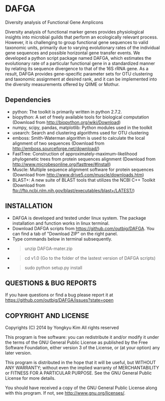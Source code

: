 DAFGA
=====

Diversity analysis of Functional Gene Amplicons

Diversity analysis of functional marker genes provides physiological insights into microbial guilds that perform an ecologically relevant process. However, it is challenging to group functional gene sequences to valid taxonomic units, primarily due to varying evolutionary rates of the individual gene sequences and possible horizontal gene transfer events. We developed a python script package named DAFGA, which estimates the evolutionary rate of a particular functional gene in a standardized manner by relating its sequence divergence to that of the 16S rRNA gene. As a result, DAFGA provides gene-specific parameter sets for OTU clustering and taxonomic assignment at desired rank, and it can be implemented into the diversity measurements offered by QIIME or Mothur.


Dependencies
------------

- python:	The toolkit is primarily written in python 2.7.2. 
- biopython:	A set of freely available tools for biological computation (Download from http://biopython.org/wiki/Download)	
- numpy, scipy, pandas, matplotlib:	Python modules used in the toolkit
- usearch:	Search and clustering algorithms used for OTU clustering
- emboss:	Smith-Waterman algorithm is used to calculate the local alignment of two sequences (Download from http://emboss.sourceforge.net/download/)
- FastTree:	Construction of approximately-maximum-likelihood phylogenetic trees from protein sequences alignment (Download from http://www.microbesonline.org/fasttree/#Install)
- Muscle:	Multiple sequence alignment software for protein sequences (Download from http://www.drive5.com/muscle/downloads.htm)
- BLAST+:	A new suite of BLAST tools that utilizes the NCBI C++ Toolkit (Download from  ftp://ftp.ncbi.nlm.nih.gov/blast/executables/blast+/LATEST/) 

INSTALLATION
------------
- DAFGA is developed and tested under linux system. The package installation and function works in linux terminal. 
- Download DAFGA scripts from https://github.com/outbig/DAFGA. You can find a tab of "Download ZIP" on the right panel. 
- Type commands below in terminal subsequently.
- > unzip DAFGA-mater.zip 
- > cd v1.0 (Go to the folder of the lastest version of DAFGA scripts)
- > sudo python setup.py install


QUESTIONS & BUG REPORTS
-----------------------

If you have questions or find a bug please report it at
https://github.com/outbig/DAFGA/issues?state=open


COPYRIGHT AND LICENSE
---------------------

Copyrights (C) 2014 by Yongkyu Kim All rights reserved

This program is free software: you can redistribute it and/or modify it under
the terms of the GNU General Public License as published by the Free Software
Foundation, either version 3 of the License, or (at your option) any later
version.

This program is distributed in the hope that it will be useful, but WITHOUT ANY
WARRANTY; without even the implied warranty of MERCHANTABILITY or FITNESS FOR A
PARTICULAR PURPOSE.  See the GNU General Public License for more details.

You should have received a copy of the GNU General Public License along with
this program.  If not, see <http://www.gnu.org/licenses/>.
